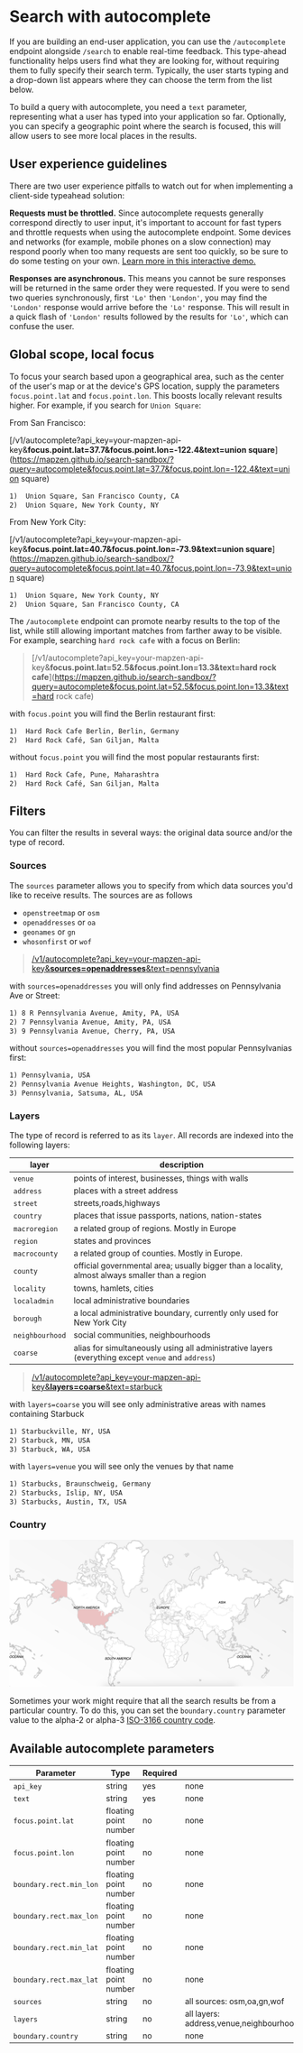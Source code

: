 # Search with autocomplete

If you are building an end-user application, you can use the `/autocomplete` endpoint alongside `/search` to enable real-time feedback. This type-ahead functionality helps users find what they are looking for, without requiring them to fully specify their search term. Typically, the user starts typing and a drop-down list appears where they can choose the term from the list below.

To build a query with autocomplete, you need a `text` parameter, representing what a user has typed into your application so far. Optionally, you can specify a geographic point where the search is focused, this will allow users to see more local places in the results.

## User experience guidelines

There are two user experience pitfalls to watch out for when implementing a client-side typeahead solution:

**Requests must be throttled.** Since autocomplete requests generally correspond directly to user input, it's important to account for fast typers and throttle requests when using the autocomplete endpoint. Some devices and networks (for example, mobile phones on a slow connection) may respond poorly when too many requests are sent too quickly, so be sure to do some testing on your own. [Learn more in this interactive demo.](http://jsfiddle.net/missinglink/19e2r2we/)

**Responses are asynchronous.** This means you cannot be sure responses will be returned in the same order they were requested. If you were to send two queries synchronously, first `'Lo'` then `'London'`, you may find the `'London'` response would arrive before the `'Lo'` response. This will result in a quick flash of `'London'` results followed by the results for `'Lo'`, which can confuse the user.

## Global scope, local focus

To focus your search based upon a geographical area, such as the center of the user's map or at the device's GPS location, supply the parameters `focus.point.lat` and `focus.point.lon`. This boosts locally relevant results higher. For example, if you search for `Union Square`:

From San Francisco:

>
[/v1/autocomplete?api_key=your-mapzen-api-key&__focus.point.lat=37.7&focus.point.lon=-122.4&text=union square__](https://mapzen.github.io/search-sandbox/?query=autocomplete&focus.point.lat=37.7&focus.point.lon=-122.4&text=union square)

```
1)	Union Square, San Francisco County, CA
2)	Union Square, New York County, NY
```

From New York City:

>
[/v1/autocomplete?api_key=your-mapzen-api-key&__focus.point.lat=40.7&focus.point.lon=-73.9&text=union square__](https://mapzen.github.io/search-sandbox/?query=autocomplete&focus.point.lat=40.7&focus.point.lon=-73.9&text=union square)

```
1)	Union Square, New York County, NY
2)	Union Square, San Francisco County, CA
```

The `/autocomplete` endpoint can promote nearby results to the top of the list, while still allowing important matches from farther away to be visible. For example, searching `hard rock cafe` with a focus on Berlin:

> [/v1/autocomplete?api_key=your-mapzen-api-key&__focus.point.lat=52.5&focus.point.lon=13.3&text=hard rock cafe__](https://mapzen.github.io/search-sandbox/?query=autocomplete&focus.point.lat=52.5&focus.point.lon=13.3&text=hard rock cafe)

with `focus.point` you will find the Berlin restaurant first:
```
1)	Hard Rock Cafe Berlin, Berlin, Germany
2)	Hard Rock Café, San Giljan, Malta
```

without `focus.point` you will find the most popular restaurants first:
```
1)	Hard Rock Cafe, Pune, Maharashtra
2)	Hard Rock Café, San Giljan, Malta
```

## Filters

You can filter the results in several ways: the original data source and/or the type of record.

### Sources

The `sources` parameter allows you to specify from which data sources you'd like to receive results. The sources are as follows

* `openstreetmap` or `osm`
* `openaddresses` or `oa`
* `geonames` or `gn`
* `whosonfirst` or `wof`

> [/v1/autocomplete?api_key=your-mapzen-api-key&__sources=openaddresses__&text=pennsylvania](https://mapzen.github.io/search-sandbox/?query=autocomplete&sources=openaddresses&text=pennsylvania)

with `sources=openaddresses` you will only find addresses on Pennsylvania Ave or Street:
```
1) 8 R Pennsylvania Avenue, Amity, PA, USA
2) 7 Pennsylvania Avenue, Amity, PA, USA
3) 9 Pennsylvania Avenue, Cherry, PA, USA
```

without `sources=openaddresses` you will find the most popular Pennsylvanias first:
```
1) Pennsylvania, USA
2) Pennsylvania Avenue Heights, Washington, DC, USA
3) Pennsylvania, Satsuma, AL, USA
```

### Layers

The type of record is referred to as its `layer`. All records are indexed into the following layers:

|layer|description|
|----|----|
|`venue`|points of interest, businesses, things with walls|
|`address`|places with a street address|
|`street`|streets,roads,highways|
|`country`|places that issue passports, nations, nation-states|
|`macroregion`|a related group of regions. Mostly in Europe|
|`region`|states and provinces|
|`macrocounty`|a related group of counties. Mostly in Europe.|
|`county`|official governmental area; usually bigger than a locality, almost always smaller than a region|
|`locality`|towns, hamlets, cities|
|`localadmin`|local administrative boundaries|
|`borough`| a local administrative boundary, currently only used for New York City|
|`neighbourhood`|social communities, neighbourhoods|
|`coarse`|alias for simultaneously using all administrative layers (everything except `venue` and `address`)|

> [/v1/autocomplete?api_key=your-mapzen-api-key&__layers=coarse__&text=starbuck](https://mapzen.github.io/search-sandbox/?query=autocomplete&layers=coarse&text=starbuck)

with `layers=coarse` you will see only administrative areas with names containing Starbuck

```
1) Starbuckville, NY, USA
2) Starbuck, MN, USA
3) Starbuck, WA, USA
```

with `layers=venue` you will see only the venues by that name

```
1) Starbucks, Braunschweig, Germany
2) Starbucks, Islip, NY, USA
3) Starbucks, Austin, TX, USA
```

### Country

![Searching in a country](/images/world_country.png)

Sometimes your work might require that all the search results be from a particular country. To do this, you can set the `boundary.country` parameter value to the alpha-2 or alpha-3 [ISO-3166 country code](https://en.wikipedia.org/wiki/ISO_3166-1).

## Available autocomplete parameters

| Parameter | Type | Required | Default | Example |
| --- | --- | --- | --- | --- |
| `api_key` | string | yes | none | [get yours here](https://mapzen.com/developers) |
| `text` | string | yes | none | `Union Square` |
| `focus.point.lat` | floating point number | no | none | `48.581755` |
| `focus.point.lon` | floating point number | no | none | `7.745843` |
| `boundary.rect.min_lon` | floating point number | no | none | `139.2794` |
| `boundary.rect.max_lon` | floating point number | no | none | `140.1471` |
| `boundary.rect.min_lat` | floating point number | no | none | `35.53308` |
| `boundary.rect.max_lat` | floating point number | no | none | `35.81346` |
| `sources` | string | no | all sources: osm,oa,gn,wof | openstreetmap,wof |
| `layers` | string | no | all layers: address,venue,neighbourhood,locality,borough,localadmin,county,macrocounty,region,marcoregion,country,coarse | address,venue |
| `boundary.country` | string | no | none | 'GBR' |
